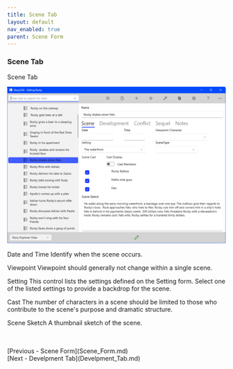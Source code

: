 ```yaml
---
title: Scene Tab
layout: default
nav_enabled: true
parent: Scene Form
---
```

### Scene Tab ###
Scene Tab

![](Scene-Scene-Tab.png)

Date and Time		Identify when the scene occurs.

Viewpoint		Viewpoint should generally not change within a single scene.

Setting		This control lists the settings defined on the Setting form.  Select one of the listed settings to provide a backdrop for the scene.

Cast		The number of characters in a scene should be limited to those who contribute to the scene's purpose and dramatic structure.

Scene Sketch		A thumbnail sketch of the scene.


 <br/>
 <br/>
[Previous - Scene Form](Scene_Form.md) <br/>
[Next - Develpment Tab](Develpment_Tab.md) <br/>
